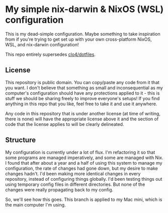 # My simple nix-darwin & NixOS (WSL) configuration

This is my dead-simple configuration. Maybe something to take inspiration from
if you're trying to get set up with your own cross-platform NixOS, WSL, and
nix-darwin configuration!

This repo entirely supersedes [clo4/dotfiles](https://github.com/clo4/dotfiles).

## License

This repository is public domain. You can copy/paste any code from it that you
want. I don't believe that something as small and inconsequential as my
computer's configuration should have any protections applied to it - this is
stuff we should be sharing freely to improve everyone's setups! If you find
anything in this repo that you like, feel free to take it and use it anywhere.

Any code in this repository that is under another license (at time of writing,
there is none) will have the appropriate license above it and the section of
code that the license applies to will be clearly delineated.

## Structure

My configuration is currently under a lot of flux. I'm refactoring it so that some programs are managed imperatively, and some are managed with Nix.
I found that after about a year and a half of using this system to manage my configuration, the rate of changes had gone down, but my desire to make changes hadn't. I'd been making more identical changes in every repository, instead of configuring things globally. I'd been testing things out using temporary config files in different directories. But none of the changes were really propagating back to my config.

So, we'll see how this goes. This branch is applied to my Mac mini, which is the main computer I'm using.
